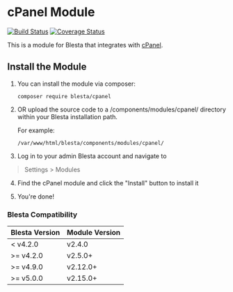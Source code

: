 # cPanel Module

[![Build Status](https://travis-ci.org/blesta/module-cpanel.svg?branch=master)](https://travis-ci.org/blesta/module-cpanel) [![Coverage Status](https://coveralls.io/repos/github/blesta/module-cpanel/badge.svg?branch=master)](https://coveralls.io/github/blesta/module-cpanel?branch=master)

This is a module for Blesta that integrates with [cPanel](https://www.cpanel.net/).

## Install the Module

1. You can install the module via composer:

    ```
    composer require blesta/cpanel
    ```

2. OR upload the source code to a /components/modules/cpanel/ directory within
your Blesta installation path.

    For example:

    ```
    /var/www/html/blesta/components/modules/cpanel/
    ```

3. Log in to your admin Blesta account and navigate to
> Settings > Modules

4. Find the cPanel module and click the "Install" button to install it

5. You're done!

### Blesta Compatibility

|Blesta Version|Module Version|
|--------------|--------------|
|< v4.2.0|v2.4.0|
|>= v4.2.0|v2.5.0+|
|>= v4.9.0|v2.12.0+|
|>= v5.0.0|v2.15.0+|

